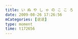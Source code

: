 ```yaml
---
title: い ぬ や し ゃ の こ こ ろ
date: 2009-08-26 17:26:56
mCategories: [说说]
type: moment
time: t172656
---
```


